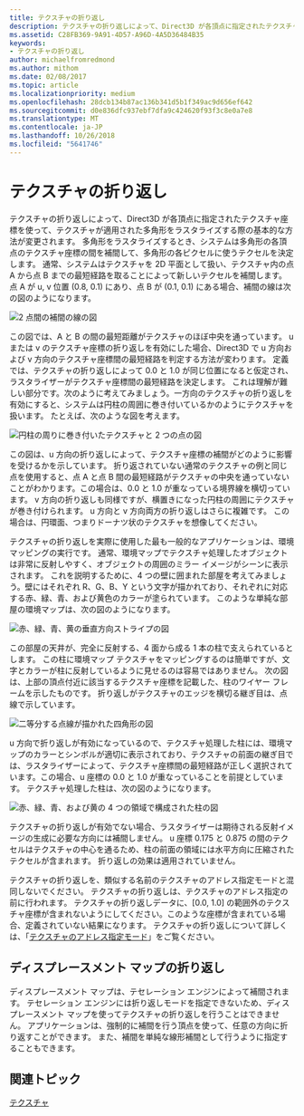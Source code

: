 ```yaml
---
title: テクスチャの折り返し
description: テクスチャの折り返しによって、Direct3D が各頂点に指定されたテクスチャ座標を使って、テクスチャが適用された多角形をラスタライズする際の基本的な方法が変更されます。
ms.assetid: C28FB369-9A91-4D57-A96D-4A5D36484B35
keywords:
- テクスチャの折り返し
author: michaelfromredmond
ms.author: mithom
ms.date: 02/08/2017
ms.topic: article
ms.localizationpriority: medium
ms.openlocfilehash: 28dcb134b87ac136b341d5b1f349ac9d656ef642
ms.sourcegitcommit: d0e836dfc937ebf7dfa9c424620f93f3c8e0a7e8
ms.translationtype: MT
ms.contentlocale: ja-JP
ms.lasthandoff: 10/26/2018
ms.locfileid: "5641746"
---
```

# <a name="texture-wrapping"></a>テクスチャの折り返し


テクスチャの折り返しによって、Direct3D が各頂点に指定されたテクスチャ座標を使って、テクスチャが適用された多角形をラスタライズする際の基本的な方法が変更されます。 多角形をラスタライズするとき、システムは多角形の各頂点のテクスチャ座標の間を補間して、多角形の各ピクセルに使うテクセルを決定します。 通常、システムはテクスチャを 2D 平面として扱い、テクスチャ内の点 A から点 B までの最短経路を取ることによって新しいテクセルを補間します。点 A が u, v 位置 (0.8, 0.1) にあり、点 B が (0.1, 0.1) にある場合、補間の線は次の図のようになります。

![2 点間の補間の線の図](images/interp1.png)

この図では、A と B の間の最短距離がテクスチャのほぼ中央を通っています。 u または v のテクスチャ座標の折り返しを有効にした場合、Direct3D で u 方向および v 方向のテクスチャ座標間の最短経路を判定する方法が変わります。 定義では、テクスチャの折り返しによって 0.0 と 1.0 が同じ位置になると仮定され、ラスタライザーがテクスチャ座標間の最短経路を決定します。 これは理解が難しい部分です。次のように考えてみましょう。一方向のテクスチャの折り返しを有効にすると、システムは円柱の周囲に巻き付いているかのようにテクスチャを扱います。 たとえば、次のような図を考えます。

![円柱の周りに巻き付いたテクスチャと 2 つの点の図](images/interp2.png)

この図は、u 方向の折り返しによって、テクスチャ座標の補間がどのように影響を受けるかを示しています。 折り返されていない通常のテクスチャの例と同じ点を使用すると、点 A と点 B 間の最短経路がテクスチャの中央を通っていないことがわかります。この場合は、0.0 と 1.0 が重なっている境界線を横切っています。 v 方向の折り返しも同様ですが、横置きになった円柱の周囲にテクスチャが巻き付けられます。 u 方向と v 方向両方の折り返しはさらに複雑です。 この場合は、円環面、つまりドーナツ状のテクスチャを想像してください。

テクスチャの折り返しを実際に使用した最も一般的なアプリケーションは、環境マッピングの実行です。 通常、環境マップでテクスチャ処理したオブジェクトは非常に反射しやすく、オブジェクトの周囲のミラー イメージがシーンに表示されます。 これを説明するために、4 つの壁に囲まれた部屋を考えてみましょう。壁にはそれぞれ R、G、B、Y という文字が描かれており、それぞれに対応する赤、緑、青、および黄色のカラーが塗られています。 このような単純な部屋の環境マップは、次の図のようになります。

![赤、緑、青、黄の垂直方向ストライプの図](images/envmap.png)

この部屋の天井が、完全に反射する、4 面から成る 1 本の柱で支えられているとします。 この柱に環境マップ テクスチャをマッピングするのは簡単ですが、文字とカラーが柱に反射しているように見せるのは容易ではありません。 次の図は、上部の頂点付近に該当するテクスチャ座標を記載した、柱のワイヤー フレームを示したものです。 折り返しがテクスチャのエッジを横切る継ぎ目は、点線で示しています。

![二等分する点線が描かれた四角形の図](images/seam.png)

u 方向で折り返しが有効になっているので、テクスチャ処理した柱には、環境マップのカラーとシンボルが適切に表示されており、テクスチャの前面の継ぎ目では、ラスタライザーによって、テクスチャ座標間の最短経路が正しく選択されています。この場合、u 座標の 0.0 と 1.0 が重なっていることを前提としています。 テクスチャ処理した柱は、次の図のようになります。

![赤、緑、青、および黄の 4 つの領域で構成された柱の図](images/tex-seam.png)

テクスチャの折り返しが有効でない場合、ラスタライザーは期待される反射イメージの生成に必要な方向には補間しません。 u 座標 0.175 と 0.875 の間のテクセルはテクスチャの中心を通るため、柱の前面の領域には水平方向に圧縮されたテクセルが含まれます。 折り返しの効果は適用されていません。

テクスチャの折り返しを、類似する名前のテクスチャのアドレス指定モードと混同しないでください。 テクスチャの折り返しは、テクスチャのアドレス指定の前に行われます。 テクスチャの折り返しデータに、\[0.0, 1.0\] の範囲外のテクスチャ座標が含まれないようにしてください。このような座標が含まれている場合、定義されていない結果になります。 テクスチャの折り返しについて詳しくは、「[テクスチャのアドレス指定モード](texture-addressing-modes.md)」をご覧ください。

## <a name="span-iddisplacementmapwrappingspanspan-iddisplacementmapwrappingspanspan-iddisplacementmapwrappingspandisplacement-map-wrapping"></a><span id="Displacement_Map_Wrapping"></span><span id="displacement_map_wrapping"></span><span id="DISPLACEMENT_MAP_WRAPPING"></span>ディスプレースメント マップの折り返し


ディスプレースメント マップは、テセレーション エンジンによって補間されます。 テセレーション エンジンには折り返しモードを指定できないため、ディスプレースメント マップを使ってテクスチャの折り返しを行うことはできません。 アプリケーションは、強制的に補間を行う頂点を使って、任意の方向に折り返すことができます。 また、補間を単純な線形補間として行うように指定することもできます。

## <a name="span-idrelated-topicsspanrelated-topics"></a><span id="related-topics"></span>関連トピック


[テクスチャ](textures.md)

 

 




